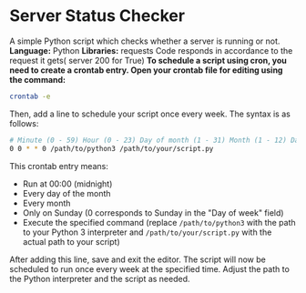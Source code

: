 # Server Status Checker
A simple Python script which checks whether a server is running or not. 
**Language:** Python
**Libraries:** requests
Code responds in accordance to the request it gets( server 200 for True)
**To schedule a script using cron, you need to create a crontab entry. Open your crontab file for editing using the command:**

```bash
crontab -e
```

Then, add a line to schedule your script once every week. The syntax is as follows:

```bash
# Minute (0 - 59) Hour (0 - 23) Day of month (1 - 31) Month (1 - 12) Day of week (0 - 6) Command
0 0 * * 0 /path/to/python3 /path/to/your/script.py
```

This crontab entry means:

- Run at 00:00 (midnight)
- Every day of the month
- Every month
- Only on Sunday (0 corresponds to Sunday in the "Day of week" field)
- Execute the specified command (replace `/path/to/python3` with the path to your Python 3 interpreter and `/path/to/your/script.py` with the actual path to your script)

After adding this line, save and exit the editor. The script will now be scheduled to run once every week at the specified time. Adjust the path to the Python interpreter and the script as needed.
